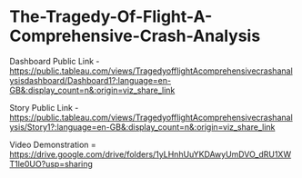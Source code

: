 # The-Tragedy-Of-Flight-A-Comprehensive-Crash-Analysis


Dashboard Public Link - https://public.tableau.com/views/TragedyofflightAcomprehensivecrashanalysisdashboard/Dashboard1?:language=en-GB&:display_count=n&:origin=viz_share_link

Story Public Link - https://public.tableau.com/views/TragedyofflightAcomprehensivecrashanalysis/Story1?:language=en-GB&:display_count=n&:origin=viz_share_link

Video Demonstration = https://drive.google.com/drive/folders/1yLHnhUuYKDAwyUmDVO_dRU1XWT1le0UO?usp=sharing
